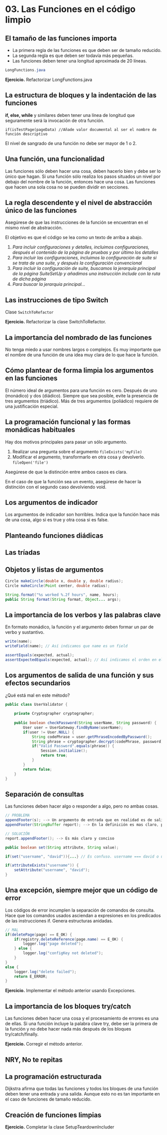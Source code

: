 # 03. Las Funciones en el código limpio

## El tamaño de las funciones importa

- La primera regla de las funciones es que deben ser de tamaño reducido.
- La segunda regla es que deben ser todavía más pequeñas.
- Las funciones deben tener una longitud aproximada de 20 líneas.

```java
LongFunctions.java
```

**Ejercicio.** Refactorizar LongFunctions.java

## La estructura de bloques y la indentación de las funciones

**if, else, while** y similares deben tener una línea de longitud que seguramente será la invocación de otra función.

``if(isTestPage(pageData) //Añade valor documental al ser el nombre de función descriptivo``

El nivel de sangrado de una función no debe ser mayor de 1 o 2.

## Una función, una funcionalidad

Las funciones sólo deben hacer una cosa, deben hacerlo bien y debe ser lo único que hagan.
Si una función sólo realiza los pasos situados un nivel por debajo del nombre de la función, entonces hace una cosa.
Las funciones que hacen una sola cosa no se pueden dividir en secciones.

## La regla descendente y el nivel de abstracción único de las funciones

Asegúrese de que las instrucciones de la función se encuentran en el mismo nivel de abstracción.

El objetivo es que el código se lea como un texto de arriba a abajo.
1. *Para incluir configuraciones y detalles, incluimos configuraciones, después el contenido de la página de pruebas y por último los detalles*
2. *Para incluir las configuraciones, incluimos la configuración de suite si se trata de una suite, y después la configuración convencional*
3. *Para incluir la configuración de suite, buscamos la jerarquía principal de la página SuiteSetUp y añadimos una instrucción include con la ruta de dicha página*
4. *Para buscar la jerarquía principal...*

## Las instrucciones de tipo Switch

Clase `SwitchToRefactor`

**Ejercicio.** Refactorizar la clase SwitchToRefactor.

## La importancia del nombrado de las funciones

No tenga miedo a usar nombres largos o complejos. Es muy importante que el nombre de una función de una idea muy clara de lo que hace la función.

## Cómo plantear de forma limpia los argumentos en las funciones

El número ideal de argumentos para una función es cero. Después de uno (monádico) y dos (diádico). Siempre que sea posible, evite la presencia de tres argumentos (triádico). Más de tres argumentos (poliádico) requiere de una justificación especial.

## La programación funcional y las formas monádicas habituales

Hay dos motivos principales para pasar un sólo argumento.

1. Realizar una pregunta sobre el argumento `fileExists('myFile)`
2. Modificar el argumento, transformarlo en otra cosa y devolverlo. `fileOpen('file')`

Asegúrese de que la distinción entre ambos casos es clara.

En el caso de que la función sea un evento, asegúrese de hacer la distinción con el segundo caso devolviendo void.

## Los argumentos de indicador

Los argumentos de indicador son horribles. Indica que la función hace más de una cosa, algo si es true y otra cosa si es false.

## Planteando funciones diádicas

## Las tríadas

## Objetos y listas de argumentos

```java
Circle makeCircle(double x, double y, double radius);
Circle makeCircle(Point center, double radius);
```

```java
String.format("%s worked %.2f hours", name, hours);
public String format(String format, Object... args);
```

## La importancia de los verbos y las palabras clave

En formato monádico, la función y el argumento deben formar un par de verbo y sustantivo.

```java
write(name);
writeField(name); // Así indicamos que name es un field

assertEquals(expected, actual);
assertExpectedEquals(expected, actual); // Así indicamos el orden en el nombre
```

## Los argumentos de salida de una función y sus efectos secundarios

¿Qué está mal en este método?

```java
public class UserValidator {
    
    private Cryptographer cryptographer;
    
    public boolean checkPassword(String userName, String password) {
        User user = UserGateway.findByName(userName);
        if(user != User.NULL) {
            String codePhrase = user.getPhraseEncodedByPassword();
            String phrase = cryptographer.decrypt(codePhrase, password);
            if("Valid Password".equals(phrase)) {
                Session.initialize();
                return true;
            }
        }
        return false;
    }
}
```

## Separación de consultas

Las funciones deben hacer algo o responder a algo, pero no ambas cosas.

```java
// PROBLEMA
appendFooter(s); --> Un argumento de entrada que en realidad es de salida.
appendFooter(StringBuffer report); --> En la definición es mas claro, pero no es suficiente

// SOLUCIÓN
report.appendFooter(); --> Es más claro y conciso
```

```java
public boolean set(String attribute, String value);

if(set("username", "david")){...} // Es confuso. username === david o username = david

if(attributeExists("username")) {
    setAttribute("username", "david");    
}
```

## Una excepción, siempre mejor que un código de error

Los códigos de error incumplen la separación de comandos de consulta. Hace que los comandos usados asciendan a expresiones en los predicados de las instrucciones if. Genera estructuras anidadas.

```java
// MAL
if(deletePage(page) == E_OK) {
    if(registry.deleteReference(page.name) == E_OK) {
        logger.log("page deleted");    
    } else {
        logger.log("configKey not deleted");    
    }
}
else {
    logger.log("delete failed");
    return E_ERROR;
}
```

**Ejercicio.** Implementar el método anterior usando Excepciones.

## La importancia de los bloques try/catch

Las funciones deben hacer una cosa y el procesamiento de errores es una de ellas. Si una función incluye la palabra clave try, debe ser la primera de la función y  no debe hacer nada más después de los bloques try/catch/finally.

**Ejercicio.** Corregir el método anterior.

## NRY, No te repitas

## La programación estructurada

Dijkstra afirma que todas las funciones y todos los bloques de una función deben tener una entrada y una salida. Aunque esto no es tan importante en el caso de funciones de tamaño reducido.

## Creación de funciones limpias

**Ejercicio.** Completar la clase SetupTeardownIncluder